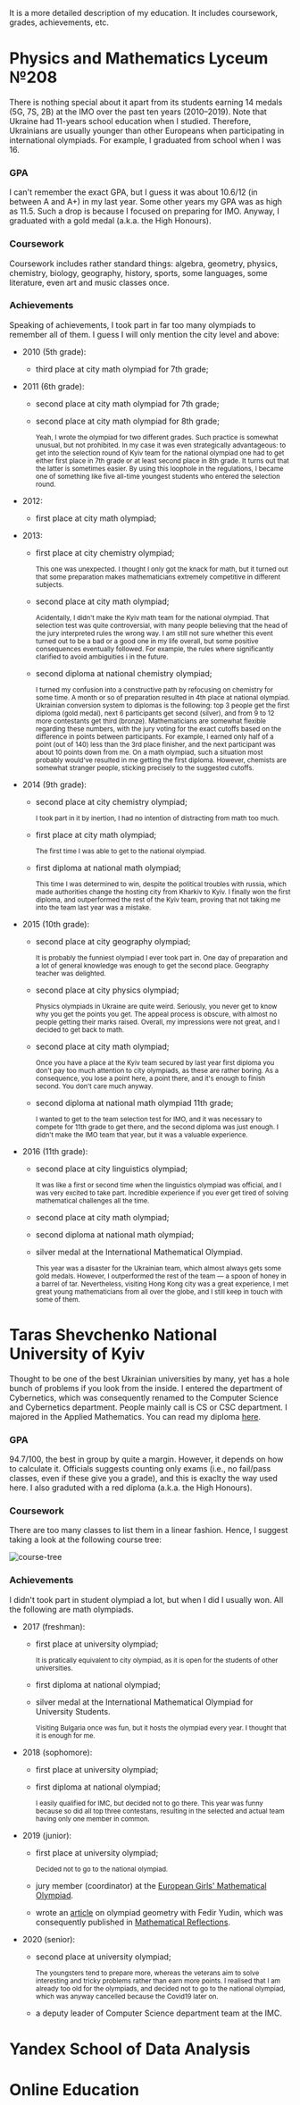 It is a more detailed description of my education.  It includes coursework, grades, achievements, etc.

# Physics and Mathematics Lyceum №208

There is nothing special about it apart from its students earning 14 medals (5G, 7S, 2B) at the IMO over the past ten years (2010&ndash;2019).  Note that Ukraine had 11-years school education when I studied.  Therefore, Ukrainians are usually younger than other Europeans when participating in international olympiads.  For example, I graduated from school when I was 16.

### GPA

I can't remember the exact GPA, but I guess it was about 10.6/12 (in between A and A+) in my last year.  Some other years my GPA was as high as 11.5.  Such a drop is because I focused on preparing for IMO.    Anyway, I graduated with a gold medal (a.k.a. the High Honours).

### Coursework

Coursework includes rather standard things: algebra, geometry, physics, chemistry, biology, geography, history, sports, some languages, some literature, even art and music classes once.

### Achievements

Speaking of achievements, I took part in far too many olympiads to remember all of them.  I guess I will only mention the city level and above:

- 2010 (5th grade):

    - third place at city math olympiad for 7th grade;

- 2011 (6th grade):

    - second place at city math olympiad for 7th grade;

    - second place at city math olympiad for 8th grade;

      <small>Yeah, I wrote the olympiad for two different grades.  Such practice is somewhat unusual, but not prohibited.  In my case it was even strategically advantageous: to get into the selection round of Kyiv team for the national olympiad one had to get either first place in 7th grade or at least second place in 8th grade.  It turns out that the latter is sometimes easier.  By using this loophole in the regulations, I became one of something like five all-time youngest students who entered the selection round.</small>

- 2012:

    - first place at city math olympiad;

- 2013:

    - first place at city chemistry olympiad;

      <small>This one was unexpected.  I thought I only got the knack for math, but it turned out that some preparation makes mathematicians extremely competitive in different subjects.</small>

    - second place at city math olympiad;

      <small>Acidentally, I didn't make the Kyiv math team for the national olympiad.  That selection test was quite controversial, with many people believing that the head of the jury interpreted rules the wrong way.  I am still not sure whether this event turned out to be a bad or a good one in my life overall, but some positive consequences eventually followed.  For example, the rules where significantly clarified to avoid ambiguities i in the future.</small>

    - second diploma at national chemistry olympiad;

      <small>I turned my confusion into a constructive path by refocusing on chemistry for some time.  A month or so of preparation resulted in 4th place at national olympiad.  Ukrainian conversion system to diplomas is the following: top 3 people get the first diploma (gold medal), next 6 participants get second (silver), and from 9 to 12 more contestants get third (bronze).  Mathematicians are somewhat flexible regarding these numbers, with the jury voting for the exact cutoffs based on the difference in points between participants.  For example, I earned only half of a point (out of 140) less than the 3rd place finisher, and the next participant was about 10 points down from me.  On a math olympiad, such a situation most probably would've resulted in me getting the first diploma.  However, chemists are somewhat stranger people, sticking precisely to the suggested cutoffs.</small>

- 2014 (9th grade):

    - second place at city chemistry olympiad;

      <small>I took part in it by inertion, I had no intention of distracting from math too much.</small>

    - first place at city math olympiad;

      <small>The first time I was able to get to the national olympiad.</small>

    - first diploma at national math olympiad;

      <small>This time I was determined to win, despite the political troubles with russia, which made authorities change the hosting city from Kharkiv to Kyiv.  I finally won the first diploma, and outperformed the rest of the Kyiv team, proving that not taking me into the team last year was a mistake.</small>

- 2015 (10th grade):

    - second place at city geography olympiad;

      <small>It is probably the funniest olympiad I ever took part in.  One day of preparation and a lot of general knowledge was enough to get the second place.  Geography teacher was delighted.</small>

    - second place at city physics olympiad;

      <small>Physics olympiads in Ukraine are quite weird.  Seriously, you never get to know why you get the points you get.  The appeal process is obscure, with almost no people getting their marks raised.  Overall, my impressions were not great, and I decided to get back to math.</small>

    - second place at city math olympiad;

      <small>Once you have a place at the Kyiv team secured by last year first diploma you don't pay too much attention to city olympiads, as these are rather boring.  As a consequence, you lose a point here, a point there, and it's enough to finish second.  You don't care much anyway.</small>

    - second diploma at national math olympiad 11th grade;

      <small>I wanted to get to the team selection test for IMO, and it was necessary to compete for 11th grade to get there, and the second diploma was just enough.  I didn't make the IMO team that year, but it was a valuable experience.</small>

- 2016 (11th grade):

    - second place at city linguistics olympiad;

      <small>It was like a first or second time when the linguistics olympiad was official, and I was very excited to take part.  Incredible experience if you ever get tired of solving mathematical challenges all the time.</small>

    - second place at city math olympiad;

    - second diploma at national math olympiad;

    - silver medal at the International Mathematical Olympiad.

      <small>This year was a disaster for the Ukrainian team, which almost always gets some gold medals.  However, I outperformed the rest of the team &mdash; a spoon of honey in a barrel of tar.  Nevertheless, visiting Hong Kong city was a great experience, I met great young mathematicians from all over the globe, and I still keep in touch with some of them.</small>

# Taras Shevchenko National University of Kyiv

Thought to be one of the best Ukrainian universities by many, yet has a hole bunch of problems if you look from the inside.  I entered the department of Cybernetics, which was consequently renamed to the Computer Science and Cybernetics department.  People mainly call is CS or CSC department.  I majored in the Applied Mathematics.  You can read my diploma [here](https://github.com/Sky-Nik/diploma/blob/master/diploma.pdf).

### GPA

94.7/100, the best in group by quite a margin.  However, it depends on how to calculate it.  Officials suggests counting only exams (i.e., no fail/pass classes, even if these give you a grade), and this is exaclty the way used here.  I also graduted with a red diploma (a.k.a. the High Honours).

### Coursework

There are too many classes to list them in a linear fashion.  Hence, I suggest taking a look at the following course tree:

<div class="row">
    <div class="col-12 text-center">
        <img src="./assets/tree.jpg" alt="course-tree" class="img-fluid" data-holder-rendered="true">
    </div>
</div>

### Achievements

I didn't took part in student olympiad a lot, but when I did I usually won.  All the following are math olympiads.

- 2017 (freshman):

    - first place at university olympiad;

      <small>It is pratically equivalent to city olympiad, as it is open for the students of other universities.</small>

    - first diploma at national olympiad;

    - silver medal at the International Mathematical Olympiad for University Students.

      <small>Visiting Bulgaria once was fun, but it hosts the olympiad every year.  I thought that it is enough for me.</small>

- 2018 (sophomore):

    - first place at university olympiad;

    - first diploma at national olympiad;

      <small>I easily qualified for IMC, but decided not to go there. This year was funny because so did all top three contestans, resulting in the selected and actual team having only one member in common.</small>

- 2019 (junior):

    - first place at university olympiad;

      <small>Decided not to go to the national olympiad.</small>

    - jury member (coordinator) at the [European Girls' Mathematical Olympiad](https://www.egmo.org/people/person1523/).

    - wrote an [article](https://www.awesomemath.org/wp-pdf-files/math-reflections/mr-2019-06/mr_6_2019_ptolemys_sine_lemma.pdf) on olympiad geometry with Fedir Yudin, which was consequently published in [Mathematical Reflections](https://www.awesomemath.org/mathematical-reflections/archives/#toggle-id-4).

- 2020 (senior):

    - second place at university olympiad;

      <small>The youngsters tend to prepare more, whereas the veterans aim to solve interesting and tricky problems rather than earn more points.  I realised that I am already too old for the olympiads, and decided not to go to the national olympiad, which was anyway cancelled because the Covid19 later on.</small>

    - a deputy leader of Computer Science department team at the IMC.

# Yandex School of Data Analysis

# Online Education

